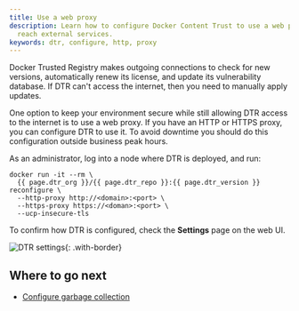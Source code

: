 ```yaml
---
title: Use a web proxy
description: Learn how to configure Docker Content Trust to use a web proxy to
  reach external services.
keywords: dtr, configure, http, proxy
---
```


Docker Trusted Registry makes outgoing connections to check for new versions,
automatically renew its license, and update its vulnerability database.
If DTR can't access the internet, then you need to manually apply updates.

One option to keep your environment secure while still allowing DTR access to
the internet is to use a web proxy. If you have an HTTP or HTTPS proxy, you
can configure DTR to use it. To avoid downtime you should do this configuration
outside business peak hours.

As an administrator, log into a node where DTR is deployed, and run:

```
docker run -it --rm \
  {{ page.dtr_org }}/{{ page.dtr_repo }}:{{ page.dtr_version }} reconfigure \
  --http-proxy http://<domain>:<port> \
  --https-proxy https://<doman>:<port> \
  --ucp-insecure-tls
```

To confirm how DTR is configured, check the **Settings** page on the web UI.

![DTR settings](../../images/use-a-web-proxy-1.png){: .with-border}

## Where to go next

* [Configure garbage collection](garbage-collection.md)
